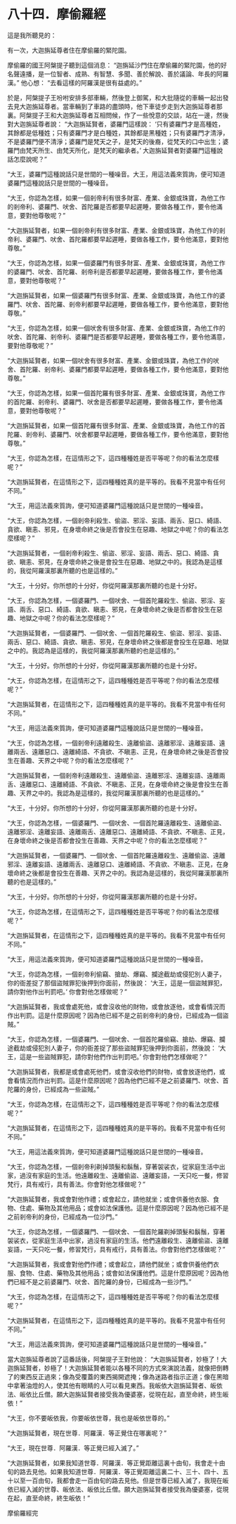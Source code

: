# 八十四．摩偷羅經

這是我所聽見的：

有一次，大迦旃延尊者住在摩偷羅的緊陀園。

摩偷羅的國王阿槃提子聽到這個消息： “迦旃延沙門住在摩偷羅的緊陀園，他的好名聲遠播，是一位智者、成熟、有智慧、多聞、善於解說、善於議論、年長的阿羅漢。” 他心想： “去看這樣的阿羅漢是很有益處的。”

於是，阿槃提子王吩咐安排多部車輛，然後登上御駕，和大批隨從的車輛一起出發去見大迦旃延尊者。當車輛到了車路的盡頭時，他下車徒步走到大迦旃延尊者那裏。阿槃提子王和大迦旃延尊者互相問候，作了一些悅意的交談，站在一邊，然後對大迦旃延尊者說： “大迦旃延賢者，婆羅門這樣說： ‘只有婆羅門才是高種姓，其餘都是低種姓；只有婆羅門才是白種姓，其餘都是黑種姓；只有婆羅門才清淨，不是婆羅門便不清淨；婆羅門是梵天之子，是梵天的後裔，從梵天的口中出生；婆羅門由梵天所生、由梵天所化，是梵天的繼承者。’ 大迦旃延賢者對婆羅門這種說話怎麼說呢？”

“大王，婆羅門這種說話只是世間的一種噪音。大王，用這法義來質詢，便可知道婆羅門這種說話只是世間的一種噪音。

“大王，你認為怎樣，如果一個剎帝利有很多財富、產業、金銀或珠寶，為他工作的剎帝利、婆羅門、吠舍、首陀羅是否都要早起遲睡，要做各種工作，要令他滿意，要對他尊敬呢？”

“大迦旃延賢者，如果一個剎帝利有很多財富、產業、金銀或珠寶，為他工作的剎帝利、婆羅門、吠舍、首陀羅都要早起遲睡，要做各種工作，要令他滿意，要對他尊敬。”

“大王，你認為怎樣，如果一個婆羅門有很多財富、產業、金銀或珠寶，為他工作的婆羅門、吠舍、首陀羅、剎帝利是否都要早起遲睡，要做各種工作，要令他滿意，要對他尊敬呢？”

“大迦旃延賢者，如果一個婆羅門有很多財富、產業、金銀或珠寶，為他工作的婆羅門、吠舍、首陀羅、剎帝利都要早起遲睡，要做各種工作，要令他滿意，要對他尊敬。”

“大王，你認為怎樣，如果一個吠舍有很多財富、產業、金銀或珠寶，為他工作的吠舍、首陀羅、剎帝利、婆羅門是否都要早起遲睡，要做各種工作，要令他滿意，要對他尊敬呢？”

“大迦旃延賢者，如果一個吠舍有很多財富、產業、金銀或珠寶，為他工作的吠舍、首陀羅、剎帝利、婆羅門都要早起遲睡，要做各種工作，要令他滿意，要對他尊敬。”

“大王，你認為怎樣，如果一個首陀羅有很多財富、產業、金銀或珠寶，為他工作的首陀羅、剎帝利、婆羅門、吠舍是否都要早起遲睡，要做各種工作，要令他滿意，要對他尊敬呢？”

“大迦旃延賢者，如果一個首陀羅有很多財富、產業、金銀或珠寶，為他工作的首陀羅、剎帝利、婆羅門、吠舍都要早起遲睡，要做各種工作，要令他滿意，要對他尊敬。”

“大王，你認為怎樣，在這情形之下，這四種種姓是否平等呢？你的看法怎麼樣呢？”

“大迦旃延賢者，在這情形之下，這四種種姓真的是平等的。我看不見當中有任何不同。”

“大王，用這法義來質詢，便可知道婆羅門這種說話只是世間的一種噪音。

“大王，你認為怎樣，一個剎帝利殺生、偷盜、邪淫、妄語、兩舌、惡口、綺語、貪欲、瞋恚、邪見，在身壞命終之後是否會投生在惡趣、地獄之中呢？你的看法怎麼樣呢？”

“大迦旃延賢者，一個剎帝利殺生、偷盜、邪淫、妄語、兩舌、惡口、綺語、貪欲、瞋恚、邪見，在身壞命終之後是會投生在惡趣、地獄之中的。我認為是這樣的，我從阿羅漢那裏所聽的也是這樣的。”

“大王，十分好。你所想的十分好，你從阿羅漢那裏所聽的也是十分好。

“大王，你認為怎樣，一個婆羅門、一個吠舍、一個首陀羅殺生、偷盜、邪淫、妄語、兩舌、惡口、綺語、貪欲、瞋恚、邪見，在身壞命終之後是否都會投生在惡趣、地獄之中呢？你的看法怎麼樣呢？”

“大迦旃延賢者，一個婆羅門、一個吠舍、一個首陀羅殺生、偷盜、邪淫、妄語、兩舌、惡口、綺語、貪欲、瞋恚、邪見，在身壞命終之後都是會投生在惡趣、地獄之中的。我認為是這樣的，我從阿羅漢那裏所聽的也是這樣的。”

“大王，十分好。你所想的十分好，你從阿羅漢那裏所聽的也是十分好。

“大王，你認為怎樣，在這情形之下，這四種種姓是否平等呢？你的看法怎麼樣呢？”

“大迦旃延賢者，在這情形之下，這四種種姓真的是平等的。我看不見當中有任何不同。”

“大王，用這法義來質詢，便可知道婆羅門這種說話只是世間的一種噪音。

“大王，你認為怎樣，一個剎帝利遠離殺生、遠離偷盜、遠離邪淫、遠離妄語、遠離兩舌、遠離惡口、遠離綺語、不貪欲、不瞋恚、正見，在身壞命終之後是否會投生在善趣、天界之中呢？你的看法怎麼樣呢？”

“大迦旃延賢者，一個剎帝利遠離殺生、遠離偷盜、遠離邪淫、遠離妄語、遠離兩舌、遠離惡口、遠離綺語、不貪欲、不瞋恚、正見，在身壞命終之後是會投生在善趣、天界之中的。我認為是這樣的，我從阿羅漢那裏所聽的也是這樣的。”

“大王，十分好。你所想的十分好，你從阿羅漢那裏所聽的也是十分好。

“大王，你認為怎樣，一個婆羅門、一個吠舍、一個首陀羅遠離殺生、遠離偷盜、遠離邪淫、遠離妄語、遠離兩舌、遠離惡口、遠離綺語、不貪欲、不瞋恚、正見，在身壞命終之後是否都會投生在善趣、天界之中呢？你的看法怎麼樣呢？”

“大迦旃延賢者，一個婆羅門、一個吠舍、一個首陀羅遠離殺生、遠離偷盜、遠離邪淫、遠離妄語、遠離兩舌、遠離惡口、遠離綺語、不貪欲、不瞋恚、正見，在身壞命終之後都是會投生在善趣、天界之中的。我認為是這樣的，我從阿羅漢那裏所聽的也是這樣的。”

“大王，十分好。你所想的十分好，你從阿羅漢那裏所聽的也是十分好。

“大王，你認為怎樣，在這情形之下，這四種種姓是否平等呢？你的看法怎麼樣呢？”

“大迦旃延賢者，在這情形之下，這四種種姓真的是平等的。我看不見當中有任何不同。”

“大王，用這法義來質詢，便可知道婆羅門這種說話只是世間的一種噪音。

“大王，你認為怎樣，一個剎帝利偷竊、搶劫、爆竊、攔途截劫或侵犯別人妻子，你的衙差捉了那個盜賊罪犯後押到你面前，然後說： ‘大王，這是一個盜賊罪犯，請你對他作出判罰吧。’ 你會對他怎樣做呢？”

“大迦旃延賢者，我或會處死他，或會沒收他的財物，或會放逐他，或會看情況而作出判罰。這是什麼原因呢？因為他已經不是之前剎帝利的身份，已經成為一個盜賊。”

“大王，你認為怎樣，一個婆羅門、一個吠舍、一個首陀羅偷竊、搶劫、爆竊、攔途截劫或侵犯別人妻子，你的衙差捉了那些盜賊罪犯後押到你面前，然後說： ‘大王，這是一些盜賊罪犯，請你對他們作出判罰吧。’ 你會對他們怎樣做呢？”

“大迦旃延賢者，我都是或會處死他們，或會沒收他們的財物，或會放逐他們，或會看情況而作出判罰。這是什麼原因呢？因為他們已經不是之前婆羅門、吠舍、首陀羅的身份，已經成為一些盜賊。”

“大王，你認為怎樣，在這情形之下，這四種種姓是否平等呢？你的看法怎麼樣呢？”

“大迦旃延賢者，在這情形之下，這四種種姓真的是平等的。我看不見當中有任何不同。”

“大王，用這法義來質詢，便可知道婆羅門這種說話只是世間的一種噪音。

“大王，你認為怎樣，一個剎帝利剃掉頭髮和鬍鬚，穿著袈裟衣，從家庭生活中出家，過沒有家庭的生活。他遠離殺生、遠離偷盜、遠離妄語，一天只吃一餐，修習梵行，具有戒行，具有善法。你會對他怎樣做呢？”

“大迦旃延賢者，我或會對他作禮；或會起立，請他就坐；或會供養他衣服、食物、住處、藥物及其他用品；或會如法保護他。這是什麼原因呢？因為他已經不是之前剎帝利的身份，已經成為一位沙門。”

“大王，你認為怎樣，一個婆羅門、一個吠舍、一個首陀羅剃掉頭髮和鬍鬚，穿著袈裟衣，從家庭生活中出家，過沒有家庭的生活。他們遠離殺生、遠離偷盜、遠離妄語，一天只吃一餐，修習梵行，具有戒行，具有善法。你會對他們怎樣做呢？”

“大迦旃延賢者，我或會對他們作禮；或會起立，請他們就坐；或會供養他們衣服、食物、住處、藥物及其他用品；或會如法保護他們。這是什麼原因呢？因為他們已經不是之前婆羅門、吠舍、首陀羅的身份，已經成為一些沙門。”

“大王，你認為怎樣，在這情形之下，這四種種姓是否平等呢？你的看法怎麼樣呢？”

“大迦旃延賢者，在這情形之下，這四種種姓真的是平等的。我看不見當中有任何不同。”

“大王，用這法義來質詢，便可知道婆羅門這種說話只是世間的一種噪音。”

當大迦旃延尊者說了這番話後，阿槃提子王對他說： “大迦旃延賢者，妙極了！大迦旃延賢者，妙極了！大迦旃延賢者能以各種不同的方式來演說法義，就像把倒轉了的東西反正過來；像為受覆蓋的東西揭開遮掩；像為迷路者指示正道；像在黑暗中拿著油燈的人，使其他有眼睛的人可以看見東西。我皈依大迦旃延賢者、皈依法、皈依比丘僧。願大迦旃延賢者接受我為優婆塞，從現在起，直至命終，終生皈依！”

“大王，你不要皈依我，你要皈依世尊，我也是皈依世尊的。”

“大迦旃延賢者，現在世尊．阿羅漢．等正覺住在哪裏呢？”

“大王，現在世尊．阿羅漢．等正覺已經入滅了。”

“大迦旃延賢者，如果我知道世尊．阿羅漢．等正覺距離這裏十由旬，我會走十由旬的路去見他。如果我知道世尊．阿羅漢．等正覺距離這裏二十、三十、四十、五十以至一百由旬，我都會走一百由旬的路去見他。但是世尊已經入滅了，我現在皈依已經入滅的世尊、皈依法、皈依比丘僧。願大迦旃延賢者接受我為優婆塞，從現在起，直至命終，終生皈依！”

摩偷羅經完
